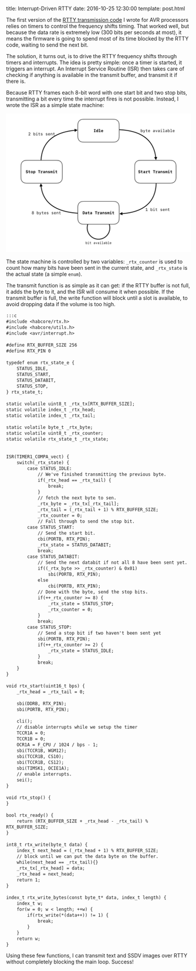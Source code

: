 title: Interrupt-Driven RTTY
date: 2016-10-25 12:30:00
template: post.html

The first version of the [RTTY transmission code][1] I wrote for AVR processors
relies on timers to control the frequency shifts timing. That worked well, but
because the data rate is extremely low (300 bits per seconds at most), it means
the firmware is going to spend most of its time blocked by the RTTY code,
waiting to send the next bit.

The solution, it turns out, is to drive the RTTY frequency shifts through
timers and interrupts. The idea is pretty simple: once a timer is started, it
triggers an interrupt. An Interrupt Service Routine (ISR) then takes care of
checking if anything is available in the transmit buffer, and transmit it if
there is.

Because RTTY frames each 8-bit word with one start bit and two stop bits,
transmitting a bit every time the interrupt fires is not possible. Instead,
I wrote the ISR as a simple state machine:

![RTTY Interrupt State Machine][img1]

The state machine is controlled by two variables: `_rtx_counter` is used to
count how many bits have been sent in the current state, and `_rtx_state` is the
actual state (a simple `enum`).

The transmit function is as simple as it can get: if the RTTY buffer is not
full, it adds the byte to it, and the ISR will consume it when possible. If the
transmit buffer is full, the write function will block until a slot is
available, to avoid dropping data if the volume is too high.

    :::c
    #include <habcore/rtx.h>
    #include <habcore/utils.h>
    #include <avr/interrupt.h>

    #define RTX_BUFFER_SIZE 256
    #define RTX_PIN 0

    typedef enum rtx_state_e {
        STATUS_IDLE,
        STATUS_START,
        STATUS_DATABIT,
        STATUS_STOP,
    } rtx_state_t;

    static volatile uint8_t _rtx_tx[RTX_BUFFER_SIZE];
    static volatile index_t _rtx_head;
    static volatile index_t _rtx_tail;

    static volatile byte_t _rtx_byte;
    static volatile uint8_t _rtx_counter;
    static volatile rtx_state_t _rtx_state;


    ISR(TIMER1_COMPA_vect) {
        switch(_rtx_state) {
            case STATUS_IDLE:
                // We've finished transmitting the previous byte.
                if(_rtx_head == _rtx_tail) {
                    break;
                }
                // fetch the next byte to sen.
                _rtx_byte = _rtx_tx[_rtx_tail];
                _rtx_tail = (_rtx_tail + 1) % RTX_BUFFER_SIZE;
                _rtx_counter = 0;
                // Fall through to send the stop bit.
            case STATUS_START:
                // Send the start bit.
                cbi(PORTB, RTX_PIN);
                _rtx_state = STATUS_DATABIT;
                break;
            case STATUS_DATABIT:
                // Send the next databit if not all 8 have been sent yet.
                if((_rtx_byte >> _rtx_counter) & 0x01)
                    sbi(PORTB, RTX_PIN);
                else
                    cbi(PORTB, RTX_PIN);
                // Done with the byte, send the stop bits.
                if(++_rtx_counter >= 8) {
                    _rtx_state = STATUS_STOP;
                    _rtx_counter = 0;
                }
                break;
            case STATUS_STOP:
                // Send a stop bit if two haven't been sent yet
                sbi(PORTB, RTX_PIN);
                if(++_rtx_counter >= 2) {
                    _rtx_state = STATUS_IDLE;
                }
                break;
        }
    }

    void rtx_start(uint16_t bps) {
        _rtx_head = _rtx_tail = 0;
    
        sbi(DDRB, RTX_PIN);
        sbi(PORTB, RTX_PIN);
    
        cli();
        // disable interrupts while we setup the timer
        TCCR1A = 0;
        TCCR1B = 0;
        OCR1A = F_CPU / 1024 / bps - 1;
        sbi(TCCR1B, WGM12);
        sbi(TCCR1B, CS10);
        sbi(TCCR1B, CS12);
        sbi(TIMSK1, OCIE1A);
        // enable interrupts.
        sei();
    }

    void rtx_stop() {
    }

    bool rtx_ready() {
        return (RTX_BUFFER_SIZE + _rtx_head - _rtx_tail) % RTX_BUFFER_SIZE;
    }

    int8_t rtx_write(byte_t data) {
        index_t next_head = (_rtx_head + 1) % RTX_BUFFER_SIZE;
        // block until we can put the data byte on the buffer.
        while(next_head == _rtx_tail){}
        _rtx_tx[_rtx_head] = data;
        _rtx_head = next_head;
        return 1;
    }

    index_t rtx_write_bytes(const byte_t* data, index_t length) {
        index_t w;
        for(w = 0; w < length; ++w) {
            if(rtx_write(*(data++)) != 1) {
                break;
            }
        }
        return w;
    }

Using these few functions, I can transmit text and SSDV images over RTTY without
completely blocking the main loop. Success!

  [1]: /2016/experiments-rtty-ssdv.html
  [img1]: /static/img/2016-10/rtty-state.png

